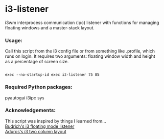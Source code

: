 # i3-listener
i3wm interprocess communication (ipc) listener with functions for managing floating windows and a master-stack layout.

### Usage:
Call this script from the i3 config file or from something like .profile, which runs on login.  It requires two arguments: floating window width and height as a percentage of screen size.

<code>
exec --no-startup-id exec i3-listener 75 85
</code>

### Required Python packages:
pyautogui
i3ipc
sys

### Acknowledgements:
This script was inspired by things I learned from...  
[Budrich's i3 floating mode listener](https://github.com/budRich/i3ipc-python/blob/master/examples/floating-mode.py)  
[Aduros's i3 two column layout](https://github.com/aduros/dotfiles/blob/master/home/.config/i3/column-layout)  
